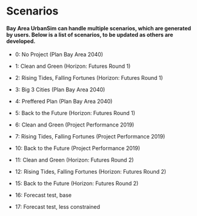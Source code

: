 # Scenarios

#### Bay Area UrbanSim can handle multiple scenarios, which are generated by users. Below is a list of scenarios, to be updated as others are developed.


* 0: No Project (Plan Bay Area 2040)
* 1: Clean and Green (Horizon: Futures Round 1)
* 2: Rising Tides, Falling Fortunes (Horizon: Futures Round 1)
* 3: Big 3 Cities (Plan Bay Area 2040)
* 4: Preffered Plan (Plan Bay Area 2040)
* 5: Back to the Future (Horizon: Futures Round 1)


* 6: Clean and Green (Project Performance 2019)
* 7: Rising Tides, Falling Fortunes (Project Performance 2019)
* 10: Back to the Future (Project Performance 2019)


* 11: Clean and Green (Horizon: Futures Round 2)
* 12: Rising Tides, Falling Fortunes (Horizon: Futures Round 2)
* 15: Back to the Future (Horizon: Futures Round 2)


* 16: Forecast test, base
* 17: Forecast test, less constrained